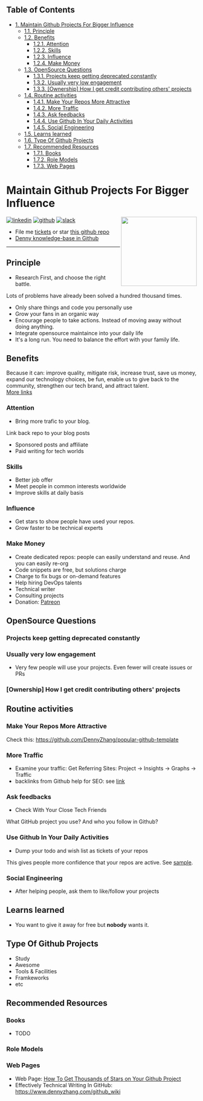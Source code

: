 <div id="table-of-contents">
<h2>Table of Contents</h2>
<div id="text-table-of-contents">
<ul>
<li><a href="#sec-1">1. Maintain Github Projects For Bigger Influence</a>
<ul>
<li><a href="#sec-1-1">1.1. Principle</a></li>
<li><a href="#sec-1-2">1.2. Benefits</a>
<ul>
<li><a href="#sec-1-2-1">1.2.1. Attention</a></li>
<li><a href="#sec-1-2-2">1.2.2. Skills</a></li>
<li><a href="#sec-1-2-3">1.2.3. Influence</a></li>
<li><a href="#sec-1-2-4">1.2.4. Make Money</a></li>
</ul>
</li>
<li><a href="#sec-1-3">1.3. OpenSource Questions</a>
<ul>
<li><a href="#sec-1-3-1">1.3.1. Projects keep getting deprecated constantly</a></li>
<li><a href="#sec-1-3-2">1.3.2. Usually very low engagement</a></li>
<li><a href="#sec-1-3-3">1.3.3. [Ownership] How I get credit contributing others' projects</a></li>
</ul>
</li>
<li><a href="#sec-1-4">1.4. Routine activities</a>
<ul>
<li><a href="#sec-1-4-1">1.4.1. Make Your Repos More Attractive</a></li>
<li><a href="#sec-1-4-2">1.4.2. More Traffic</a></li>
<li><a href="#sec-1-4-3">1.4.3. Ask feedbacks</a></li>
<li><a href="#sec-1-4-4">1.4.4. Use Github In Your Daily Activities</a></li>
<li><a href="#sec-1-4-5">1.4.5. Social Engineering</a></li>
</ul>
</li>
<li><a href="#sec-1-5">1.5. Learns learned</a></li>
<li><a href="#sec-1-6">1.6. Type Of Github Projects</a></li>
<li><a href="#sec-1-7">1.7. Recommended Resources</a>
<ul>
<li><a href="#sec-1-7-1">1.7.1. Books</a></li>
<li><a href="#sec-1-7-2">1.7.2. Role Models</a></li>
<li><a href="#sec-1-7-3">1.7.3. Web Pages</a></li>
</ul>
</li>
</ul>
</li>
</ul>
</div>
</div>

# Maintain Github Projects For Bigger Influence<a id="sec-1" name="sec-1"></a>

<a href="https://www.linkedin.com/in/dennyzhang001"><img src="https://www.dennyzhang.com/wp-content/uploads/sns/linkedin.png" alt="linkedin" /></a>
<a href="https://github.com/DennyZhang"><img src="https://www.dennyzhang.com/wp-content/uploads/sns/github.png" alt="github" /></a>
<a href="https://www.dennyzhang.com/slack"><img src="https://www.dennyzhang.com/wp-content/uploads/sns/slack.png" alt="slack" /></a>
<a href="https://github.com/DennyZhang?tab=followers"><img align="right" width="200" height="183" src="https://www.dennyzhang.com/wp-content/uploads/denny/watermark/github.png" /></a>

-   File me [tickets](<https://github.com/DennyZhang/maintain-github-repos/issues>) or star [this github repo](<https://github.com/DennyZhang/maintain-github-repos>)
-   [Denny knowledge-base in Github](https://github.com/search?utf8=✓&q=topic%3Aknowledge-base+user%3ADennyZhang&type=Repositories)

---

## Principle<a id="sec-1-1" name="sec-1-1"></a>

-   Research First, and choose the right battle.

Lots of problems have already been solved a hundred thousand times.  

-   Only share things and code you personally use
-   Grow your fans in an organic way
-   Encourage people to take actions. Instead of moving away without doing anything.
-   Integrate opensource maintaince into your daily life
-   It's a long run. You need to balance the effort with your family life.

## Benefits<a id="sec-1-2" name="sec-1-2"></a>

Because it can: improve quality, mitigate risk, increase trust, save us money, expand our technology choices, be fun, enable us to give back to the community, strengthen our tech brand, and attract talent.  
[More links](https://github.com/zalando/zalando-howto-open-source)  

### Attention<a id="sec-1-2-1" name="sec-1-2-1"></a>

-   Bring more trafic to your blog.

Link back repo to your blog posts  

-   Sponsored posts and affiliate
-   Paid writing for tech worlds

### Skills<a id="sec-1-2-2" name="sec-1-2-2"></a>

-   Better job offer
-   Meet people in common interests worldwide
-   Improve skills at daily basis

### Influence<a id="sec-1-2-3" name="sec-1-2-3"></a>

-   Get stars to show people have used your repos.
-   Grow faster to be technical experts

### Make Money<a id="sec-1-2-4" name="sec-1-2-4"></a>

-   Create dedicated repos: people can easily understand and reuse. And you can easily re-org
-   Code snippets are free, but solutions charge
-   Charge to fix bugs or on-demand features
-   Help hiring DevOps talents
-   Technical writer
-   Consulting projects
-   Donation: [Patreon](https://www.patreon.com)

## OpenSource Questions<a id="sec-1-3" name="sec-1-3"></a>

### Projects keep getting deprecated constantly<a id="sec-1-3-1" name="sec-1-3-1"></a>

### Usually very low engagement<a id="sec-1-3-2" name="sec-1-3-2"></a>

-   Very few people will use your projects. Even fewer will create issues or PRs

### [Ownership] How I get credit contributing others' projects<a id="sec-1-3-3" name="sec-1-3-3"></a>

## Routine activities<a id="sec-1-4" name="sec-1-4"></a>

### Make Your Repos More Attractive<a id="sec-1-4-1" name="sec-1-4-1"></a>

Check this: <https://github.com/DennyZhang/popular-github-template>  

### More Traffic<a id="sec-1-4-2" name="sec-1-4-2"></a>

-   Examine your traffic: Get Referring Sites: Project -> Insights -> Graphs -> Traffic
-   backlinks from Github help for SEO: see [link](https://www.quora.com/Do-backlinks-from-Github-help-for-SEO)

### Ask feedbacks<a id="sec-1-4-3" name="sec-1-4-3"></a>

-   Check With Your Close Tech Friends

What GitHub project you use? And who you follow in Github?  

### Use Github In Your Daily Activities<a id="sec-1-4-4" name="sec-1-4-4"></a>

-   Dump your todo and wish list as tickets of your repos

This gives people more confidence that your repos are active. See [sample](https://github.com/DennyZhang/maintain-github-repos/issues).  

### Social Engineering<a id="sec-1-4-5" name="sec-1-4-5"></a>

-   After helping people, ask them to like/follow your projects

## Learns learned<a id="sec-1-5" name="sec-1-5"></a>

-   You want to give it away for free but ****nobody**** wants it.

## Type Of Github Projects<a id="sec-1-6" name="sec-1-6"></a>

-   Study
-   Awesome
-   Tools & Facilities
-   Framkeworks
-   etc

## Recommended Resources<a id="sec-1-7" name="sec-1-7"></a>

### Books<a id="sec-1-7-1" name="sec-1-7-1"></a>

-   TODO

### Role Models<a id="sec-1-7-2" name="sec-1-7-2"></a>

### Web Pages<a id="sec-1-7-3" name="sec-1-7-3"></a>

-   Web Page: [How To Get Thousands of Stars on Your Github Project](https://blog.cwrichardkim.com/how-to-get-hundreds-of-stars-on-your-github-project-345b065e20a2)
-   Effectively Technical Writing In GitHub: <https://www.dennyzhang.com/github_wiki>